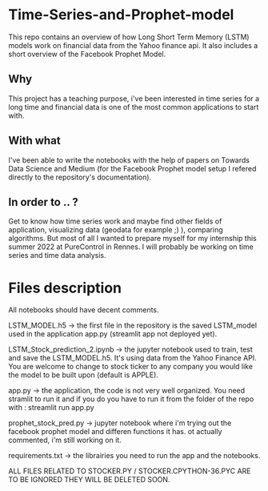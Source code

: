 # Time-Series-and-Prophet-model
This repo contains an overview of how Long Short Term Memory (LSTM) models work on financial data from the Yahoo finance api. It also includes a short overview of the Facebook Prophet Model.

## Why 
This project has a teaching purpose, i've been interested in time series for a long time and financial data is one of the most common applications to start with.

## With what
I've been able to write the notebooks with the help of papers on Towards Data Science and Medium (for the Facebook Prophet model setup I refered directly to the repository's documentation).

## In order to .. ?
Get to know how time series work and maybe find other fields of application, visualizing data (geodata for example ;) ), comparing algorithms. But most of all I wanted to prepare myself for my internship this summer 2022 at PureControl in Rennes. I will probably be working on time series and time data analysis.

# Files description
All notebooks should have decent comments.

LSTM_MODEL.h5 -> the first file in the repository is the saved LSTM_model used in the application app.py (streamlit app not deployed yet).

LSTM_Stock_prediction_2.ipynb -> the jupyter notebook used to train, test and save the LSTM_MODEL.h5. It's using data from the Yahoo Finance API. You are welcome to change to stock ticker to any company you would like the model to be built upon (default is APPLE).

app.py -> the application, the code is not very well organized. You need stramlit to run it and if you do you have to run it from the folder of the repo with : streamlit run app.py

prophet_stock_pred.py -> jupyter notebook where i'm trying out the facebook prophet model and differen functions it has. ot actually commented, i'm still working on it.

requirements.txt -> the librairies you need to run the app and the notebooks.

ALL FILES RELATED TO STOCKER.PY / STOCKER.CPYTHON-36.PYC ARE TO BE IGNORED THEY WILL BE DELETED SOON.